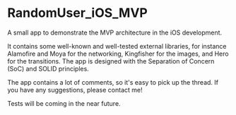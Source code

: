 # RandomUser_iOS_MVP
A small app to demonstrate the MVP architecture in the iOS development.

It contains some well-known and well-tested external libraries, for instance Alamofire and Moya for the networking, Kingfisher for the images, and Hero for the transitions. The app is designed with the Separation of Concern (SoC) and SOLID principles.

The app contains a lot of comments, so it's easy to pick up the thread. If you have any suggestions, please contact me!

Tests will be coming in the near future.
